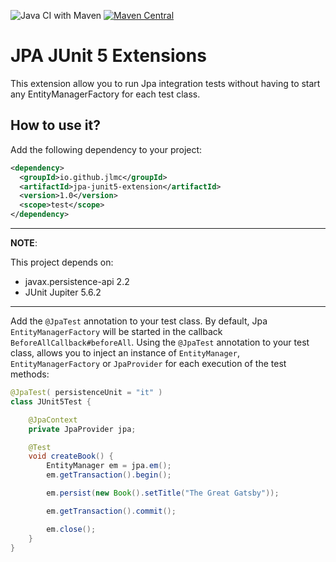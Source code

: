 ![Java CI with Maven](https://github.com/jlmc/jpa-junit5-extensions/workflows/Java%20CI%20with%20Maven/badge.svg?branch=master)
[![Maven Central](https://maven-badges.herokuapp.com/maven-central/io.github.jlmc/jpa-junit5-extension/badge.svg)](https://maven-badges.herokuapp.com/maven-central/io.github.jlmc/jpa-junit5-extension)


# JPA JUnit 5 Extensions

This extension allow you to run Jpa integration tests without having to start any EntityManagerFactory for each test class.

## How to use it?

Add the following dependency to your project:

```xml
<dependency>
  <groupId>io.github.jlmc</groupId>
  <artifactId>jpa-junit5-extension</artifactId>
  <version>1.0</version>
  <scope>test</scope>
</dependency>
```

---
**NOTE**: 

This project depends on:
- javax.persistence-api 2.2
- JUnit Jupiter 5.6.2

---

Add the `@JpaTest` annotation to your test class. By default, Jpa `EntityManagerFactory` will be started in the callback `BeforeAllCallback#beforeAll`.
Using the `@JpaTest` annotation to your test class, allows you to inject an instance of `EntityManager`, `EntityManagerFactory` or `JpaProvider` for each execution of the test methods:

```java
@JpaTest( persistenceUnit = "it" )
class JUnit5Test {

    @JpaContext
    private JpaProvider jpa;

    @Test
    void createBook() {
        EntityManager em = jpa.em();
        em.getTransaction().begin();

        em.persist(new Book().setTitle("The Great Gatsby"));

        em.getTransaction().commit();

        em.close();
    }
}
```